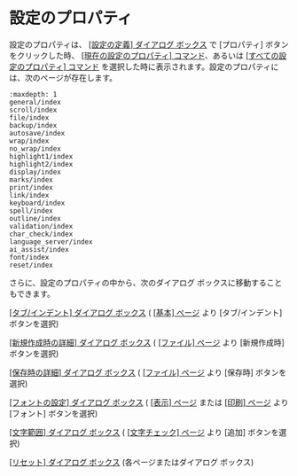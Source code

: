 # 設定のプロパティ

設定のプロパティは、 [\[設定の定義\] ダイアログ ボックス](../configurations/index) で
\[プロパティ\] ボタンをクリックした時、 [\[現在の設定のプロパティ\] コマンド](../../cmd/tools/customize)、あるいは
[\[すべての設定のプロパティ\] コマンド](../../cmd/tools/all_prop) を選択した時に表示されます。設定のプロパティには、次のページが存在します。

```{toctree}
:maxdepth: 1
general/index
scroll/index
file/index
backup/index
autosave/index
wrap/index
no_wrap/index
highlight1/index
highlight2/index
display/index
marks/index
print/index
link/index
keyboard/index
spell/index
outline/index
validation/index
char_check/index
language_server/index
ai_assist/index
font/index
reset/index
```

さらに、設定のプロパティの中から、次のダイアログ ボックスに移動することもできます。

[\[タブ/インデント\] ダイアログ ボックス](general/indent/index) ( [\[基本\] ページ](general/index) より \[タブ/インデント\] ボタンを選択)

[\[新規作成時の詳細\] ダイアログ ボックス](file/new_details/index) ( [\[ファイル\] ページ](file/index) より \[新規作成時\] ボタンを選択)

[\[保存時の詳細\] ダイアログ ボックス](file/save_details/index) ( [\[ファイル\] ページ](file/index) より \[保存時\] ボタンを選択)

[\[フォントの設定\] ダイアログ ボックス](font/index) ( [\[表示\] ページ](display/index) または [\[印刷\] ページ](print/index) より \[フォント\] ボタンを選択)

[\[文字範囲\] ダイアログ ボックス](char_check/char_range/index) ( [\[文字チェック\] ページ](char_check/index) より \[追加\] ボタンを選択)

[\[リセット\] ダイアログ ボックス](reset/index) (各ページまたはダイアログ ボックス)
